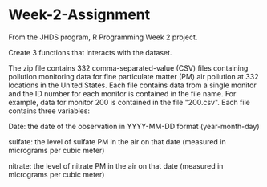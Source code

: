 # Week-2-Assignment

From the JHDS program, R Programming Week 2 project.

Create 3 functions that interacts with the dataset.

The zip file contains 332 comma-separated-value (CSV) files containing pollution monitoring data for fine particulate matter (PM) air pollution at 332 locations in the United States. Each file contains data from a single monitor and the ID number for each monitor is contained in the file name. For example, data for monitor 200 is contained in the file "200.csv". Each file contains three variables:

Date: the date of the observation in YYYY-MM-DD format (year-month-day)

sulfate: the level of sulfate PM in the air on that date (measured in micrograms per cubic meter)

nitrate: the level of nitrate PM in the air on that date (measured in micrograms per cubic meter)
